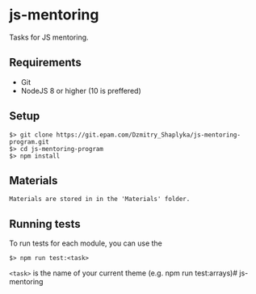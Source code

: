 # js-mentoring

Tasks for JS mentoring.

## Requirements

* Git
* NodeJS 8 or higher (10 is preffered)

## Setup

```
$> git clone https://git.epam.com/Dzmitry_Shaplyka/js-mentoring-program.git
$> cd js-mentoring-program
$> npm install
```
## Materials
```
Materials are stored in in the 'Materials' folder.
```
## Running tests

To run tests for each module, you can use the 

```
$> npm run test:<task>
```

`<task>` is the name of your current theme (e.g. npm run test:arrays)# js-mentoring
